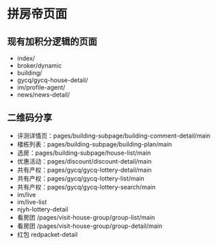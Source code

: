 # 拼房帝页面

## 现有加积分逻辑的页面
- index/
- broker/dynamic
- building/
- gycq/gycq-house-detail/
- im/profile-agent/
- news/news-detail/

## 二维码分享
- 评测详情页：pages/building-subpage/building-comment-detail/main
- 楼栋列表：pages/building-subpage/building-plan/main
- 选房：pages/building-subpage/house-list/main
- 优惠活动：pages/discount/discount-detail/main
- 共有产权：pages/gycq/gycq-lottery-detail/main
- 共有产权：pages/gycq/gycq-lottery-list/main
- 共有产权：pages/gycq/gycq-lottery-search/main
- im/live
- im/live-list
- njyh-lottery-detail
- 看房团 /pages/visit-house-group/group-list/main
- 看房团 /pages/visit-house-group/group-detail/main
- 红包 redpacket-detail